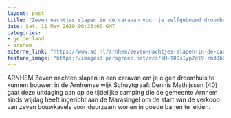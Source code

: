 ```yaml
---
layout: post
title: "Zeven nachtjes slapen in de caravan voor je zelfgebouwd droomhuis in Schuytgraaf"
date: Sat, 11 May 2019 06:35:00 GMT
categories: 
- gelderland 
- arnhem 
externe_link: "https://www.ad.nl/arnhem/zeven-nachtjes-slapen-in-de-caravan-voor-je-zelfgebouwd-droomhuis-in-schuytgraaf~af6180e22/"
feature_image: "https://images3.persgroep.net/rcs/eH-T0OsIyp7dt9-rm3JbORz0nOE/diocontent/147867005/_fitwidth/400/?appId=21791a8992982cd8da851550a453bd7f&quality=0.7"
---
```


ARNHEM Zeven nachten slapen in een caravan om je eigen droomhuis te kunnen bouwen in de Arnhemse wijk Schuytgraaf:  Dennis Mathijssen (40) gaat deze uitdaging aan op de tijdelijke camping die de gemeente Arnhem sinds vrijdag heeft ingericht aan de Marasingel om de start van de verkoop van zeven bouwkavels voor duurzaam wonen in goede banen te leiden.
